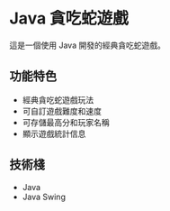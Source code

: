 # Java 貪吃蛇遊戲

這是一個使用 Java 開發的經典貪吃蛇遊戲。

## 功能特色

- 經典貪吃蛇遊戲玩法
- 可自訂遊戲難度和速度
- 可存儲最高分和玩家名稱
- 顯示遊戲統計信息

## 技術棧

- Java
- Java Swing
